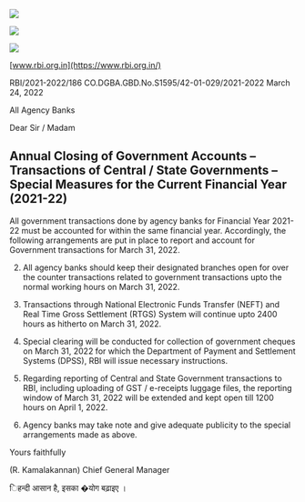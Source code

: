 ![](_page_0_Picture_0.jpeg)

![](_page_0_Picture_1.jpeg)

![](_page_0_Picture_2.jpeg)

[www.rbi.org.in](https://www.rbi.org.in/)

RBI/2021-2022/186 CO.DGBA.GBD.No.S1595/42-01-029/2021-2022 March 24, 2022

All Agency Banks

Dear Sir / Madam

## **Annual Closing of Government Accounts – Transactions of Central / State Governments – Special Measures for the Current Financial Year (2021-22)**

All government transactions done by agency banks for Financial Year 2021-22 must be accounted for within the same financial year. Accordingly, the following arrangements are put in place to report and account for Government transactions for March 31, 2022.

2. All agency banks should keep their designated branches open for over the counter transactions related to government transactions upto the normal working hours on March 31, 2022.

3. Transactions through National Electronic Funds Transfer (NEFT) and Real Time Gross Settlement (RTGS) System will continue upto 2400 hours as hitherto on March 31, 2022.

4. Special clearing will be conducted for collection of government cheques on March 31, 2022 for which the Department of Payment and Settlement Systems (DPSS), RBI will issue necessary instructions.

5. Regarding reporting of Central and State Government transactions to RBI, including uploading of GST / e-receipts luggage files, the reporting window of March 31, 2022 will be extended and kept open till 1200 hours on April 1, 2022.

6. Agency banks may take note and give adequate publicity to the special arrangements made as above.

Yours faithfully

(R. Kamalakannan) Chief General Manager

िहन्दी आसान है, इसका �योग बढ़ाइए ।